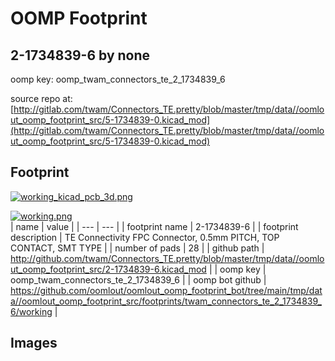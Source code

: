 # OOMP Footprint  
## 2-1734839-6  by none  
  
oomp key: oomp_twam_connectors_te_2_1734839_6  
  
source repo at: [http://gitlab.com/twam/Connectors_TE.pretty/blob/master/tmp/data//oomlout_oomp_footprint_src/5-1734839-0.kicad_mod](http://gitlab.com/twam/Connectors_TE.pretty/blob/master/tmp/data//oomlout_oomp_footprint_src/5-1734839-0.kicad_mod)  
## Footprint  
  
[![working_kicad_pcb_3d.png](working_kicad_pcb_3d_600.png)](working_kicad_pcb_3d.png)  
  
[![working.png](working_600.png)](working.png)  
| name | value | 
| --- | --- | 
| footprint name | 2-1734839-6 | 
| footprint description | TE Connectivity FPC Connector, 0.5mm PITCH, TOP CONTACT, SMT TYPE | 
| number of pads | 28 | 
| github path | http://github.com/twam/Connectors_TE.pretty/blob/master/tmp/data//oomlout_oomp_footprint_src/2-1734839-6.kicad_mod | 
| oomp key | oomp_twam_connectors_te_2_1734839_6 | 
| oomp bot github | https://github.com/oomlout/oomlout_oomp_footprint_bot/tree/main/tmp/data//oomlout_oomp_footprint_src/footprints/twam_connectors_te_2_1734839_6/working | 
## Images  
